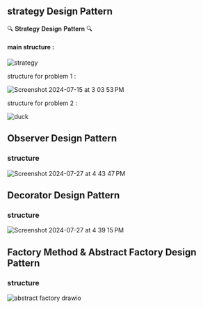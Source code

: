 ## strategy Design Pattern
🔍 𝐒𝐭𝐫𝐚𝐭𝐞𝐠𝐲 𝐃𝐞𝐬𝐢𝐠𝐧 𝐏𝐚𝐭𝐭𝐞𝐫𝐧 🔍

#### main structure : 

![strategy](https://github.com/user-attachments/assets/3075d39e-2f63-4707-86c4-dee751941880)


structure for problem 1 :

![Screenshot 2024-07-15 at 3 03 53 PM](https://github.com/user-attachments/assets/596af59b-e300-4550-81dd-a3ab5f3951ad)

structure for problem 2 :

![duck](https://github.com/user-attachments/assets/a71e5d20-376b-448a-92e8-eaafba756305)




## Observer Design Pattern

### structure


![Screenshot 2024-07-27 at 4 43 47 PM](https://github.com/user-attachments/assets/911134d9-1d94-46af-ab07-5d1a3624334c)




## Decorator Design Pattern

### structure

![Screenshot 2024-07-27 at 4 39 15 PM](https://github.com/user-attachments/assets/38aea807-557f-47c6-b7b1-8b2ed4dd2f86)

## Factory Method & Abstract Factory Design Pattern

### structure

![abstract factory drawio](https://github.com/user-attachments/assets/1ae821ec-27b2-4414-a430-873f38e5b14a)
